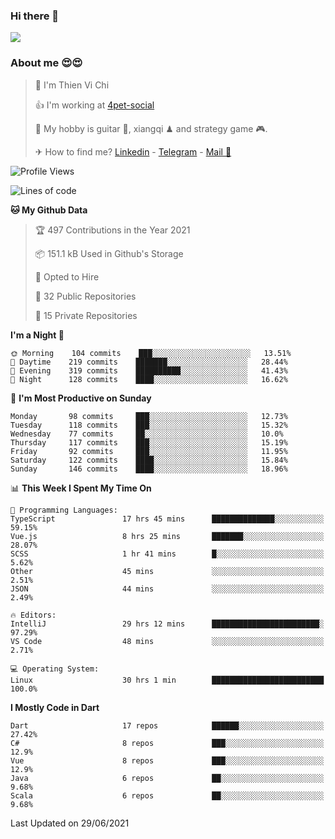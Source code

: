 ### Hi there 👋
![](https://media1.tenor.com/images/9aa4aee77151757a310fcdb4b8fd2a0a/tenor.gif?itemid=12671405)

### About me 😍😍

> 🙎 I'm Thien Vi Chi
> 
> 👍 I'm working at [4pet-social](https://github.com/4pet-social)
>
> 🥞 My hobby is guitar 🎸, xiangqi ♟ and strategy game 🎮.
> 
> ✈ How to find me? [Linkedin](https://www.linkedin.com/in/tvc12/) - [Telegram](https://t.me/yeutham212) - [Mail 📧](mailto:meomeocf98@gmail.com)
> 

<!--START_SECTION:waka-->
![Profile Views](http://img.shields.io/badge/Profile%20Views-9-blue)

![Lines of code](https://img.shields.io/badge/From%20Hello%20World%20I%27ve%20Written-745135%20lines%20of%20code-blue)

**🐱 My Github Data** 

> 🏆 497 Contributions in the Year 2021
 > 
> 📦 151.1 kB Used in Github's Storage 
 > 
> 💼 Opted to Hire
 > 
> 📜 32 Public Repositories 
 > 
> 🔑 15 Private Repositories  
 > 
**I'm a Night 🦉** 

```text
🌞 Morning    104 commits    ███░░░░░░░░░░░░░░░░░░░░░░   13.51% 
🌆 Daytime    219 commits    ███████░░░░░░░░░░░░░░░░░░   28.44% 
🌃 Evening    319 commits    ██████████░░░░░░░░░░░░░░░   41.43% 
🌙 Night      128 commits    ████░░░░░░░░░░░░░░░░░░░░░   16.62%

```
📅 **I'm Most Productive on Sunday** 

```text
Monday       98 commits     ███░░░░░░░░░░░░░░░░░░░░░░   12.73% 
Tuesday      118 commits    ███░░░░░░░░░░░░░░░░░░░░░░   15.32% 
Wednesday    77 commits     ██░░░░░░░░░░░░░░░░░░░░░░░   10.0% 
Thursday     117 commits    ███░░░░░░░░░░░░░░░░░░░░░░   15.19% 
Friday       92 commits     ███░░░░░░░░░░░░░░░░░░░░░░   11.95% 
Saturday     122 commits    ████░░░░░░░░░░░░░░░░░░░░░   15.84% 
Sunday       146 commits    ████░░░░░░░░░░░░░░░░░░░░░   18.96%

```


📊 **This Week I Spent My Time On** 

```text
💬 Programming Languages: 
TypeScript               17 hrs 45 mins      ██████████████░░░░░░░░░░░   59.15% 
Vue.js                   8 hrs 25 mins       ███████░░░░░░░░░░░░░░░░░░   28.07% 
SCSS                     1 hr 41 mins        █░░░░░░░░░░░░░░░░░░░░░░░░   5.62% 
Other                    45 mins             ░░░░░░░░░░░░░░░░░░░░░░░░░   2.51% 
JSON                     44 mins             ░░░░░░░░░░░░░░░░░░░░░░░░░   2.49%

🔥 Editors: 
IntelliJ                 29 hrs 12 mins      ████████████████████████░   97.29% 
VS Code                  48 mins             ░░░░░░░░░░░░░░░░░░░░░░░░░   2.71%

💻 Operating System: 
Linux                    30 hrs 1 min        █████████████████████████   100.0%

```

**I Mostly Code in Dart** 

```text
Dart                     17 repos            ██████░░░░░░░░░░░░░░░░░░░   27.42% 
C#                       8 repos             ███░░░░░░░░░░░░░░░░░░░░░░   12.9% 
Vue                      8 repos             ███░░░░░░░░░░░░░░░░░░░░░░   12.9% 
Java                     6 repos             ██░░░░░░░░░░░░░░░░░░░░░░░   9.68% 
Scala                    6 repos             ██░░░░░░░░░░░░░░░░░░░░░░░   9.68%

```



 Last Updated on 29/06/2021
<!--END_SECTION:waka-->